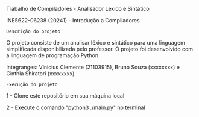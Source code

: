 Trabalho de Compiladores - Analisador Léxico e Sintático


INE5622-06238 (20241) - Introdução a Compiladores

    Descrição do projeto

O projeto consiste de um analisar léxico e sintático para uma linguagem simplificada disponibilizada pelo professor. O projeto foi desenvolvido com a linguagem de programação Python.

Integranges: Vinicius Clemente (21103915), Bruno Souza (xxxxxxxx) e Cinthia Shiratori (xxxxxxxx)

    Execução do projeto
1 - Clone este repositório em sua máquina local

2 - Execute o comando "python3 ./main.py" no terminal